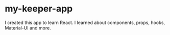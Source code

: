 # my-keeper-app

I created this app to learn React.
I learned about components, props, hooks, Material-UI and more.
